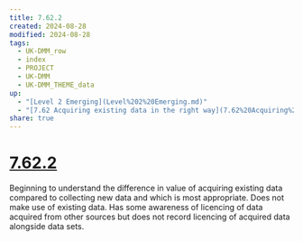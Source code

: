 ```yaml
---
title: 7.62.2
created: 2024-08-28
modified: 2024-08-28
tags:
  - UK-DMM_row
  - index
  - PROJECT
  - UK-DMM
  - UK-DMM_THEME_data
up:
  - "[Level 2 Emerging](Level%202%20Emerging.md)"
  - "[7.62 Acquiring existing data in the right way](7.62%20Acquiring%20existing%20data%20in%20the%20right%20way.md)"
share: true
---
```

# [7.62.2](7.62.2.md)

Beginning to understand the difference in value of acquiring existing data compared to collecting new data and which is most appropriate. Does not make use of existing data. Has some awareness of licencing of data acquired from other sources but does not record licencing of acquired data alongside data sets.
